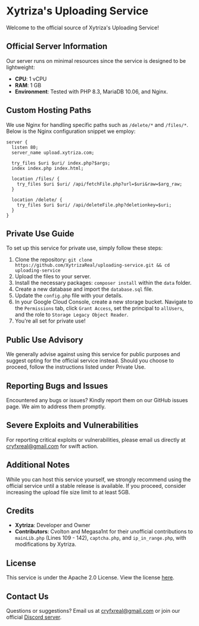 # Xytriza's Uploading Service

Welcome to the official source of Xytriza's Uploading Service!

## Official Server Information

Our server runs on minimal resources since the service is designed to be lightweight:
- **CPU**: 1 vCPU
- **RAM**: 1 GB
- **Environment**: Tested with PHP 8.3, MariaDB 10.06, and Nginx.

## Custom Hosting Paths

We use Nginx for handling specific paths such as `/delete/*` and `/files/*`. Below is the Nginx configuration snippet we employ:
```
server {
  listen 80;
  server_name upload.xytriza.com;

  try_files $uri $uri/ index.php?$args;
  index index.php index.html;
  
  location /files/ {
    try_files $uri $uri/ /api/fetchFile.php?url=$uri&raw=$arg_raw;
  }
  
  location /delete/ {
    try_files $uri $uri/ /api/deleteFile.php?deletionkey=$uri;
  }
}
```

## Private Use Guide

To set up this service for private use, simply follow these steps:

1. Clone the repository: `git clone https://github.com/XytrizaReal/uploading-service.git && cd uploading-service`
2. Upload the files to your server.
3. Install the necessary packages: `composer install` within the `data` folder.
4. Create a new database and import the `database.sql` file.
5. Update the `config.php` file with your details.
6. In your Google Cloud Console, create a new storage bucket. Navigate to the `Permissions` tab, click `Grant Access`, set the principal to `allUsers`, and the role to `Storage Legacy Object Reader`.
7. You're all set for private use!

## Public Use Advisory

We generally advise against using this service for public purposes and suggest opting for the official service instead. Should you choose to proceed, follow the instructions listed under Private Use.

## Reporting Bugs and Issues

Encountered any bugs or issues? Kindly report them on our GitHub issues page. We aim to address them promptly.

## Severe Exploits and Vulnerabilities

For reporting critical exploits or vulnerabilities, please email us directly at cryfxreal@gmail.com for swift action.

## Additional Notes

While you can host this service yourself, we strongly recommend using the official service until a stable release is available. If you proceed, consider increasing the upload file size limit to at least 5GB.

## Credits

- **Xytriza**: Developer and Owner
- **Contributors**: Cvolton and Megasa1nt for their unofficial contributions to `mainLib.php` (Lines 109 - 142), `captcha.php`, and `ip_in_range.php`, with modifications by Xytriza.

## License

This service is under the Apache 2.0 License. View the license [here](https://github.com/Xytrizareal/uploading-service/blob/master/LICENSE.txt).

## Contact Us

Questions or suggestions? Email us at cryfxreal@gmail.com or join our official [Discord server](https://upload.xytriza.com/discord).
